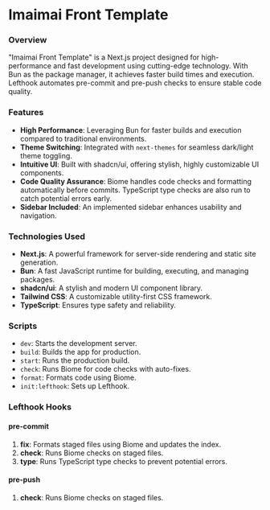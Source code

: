 # Imaimai Front Template

### Overview
"Imaimai Front Template" is a Next.js project designed for high-performance and fast development using cutting-edge technology. With Bun as the package manager, it achieves faster build times and execution. Lefthook automates pre-commit and pre-push checks to ensure stable code quality.

### Features
- **High Performance**: Leveraging Bun for faster builds and execution compared to traditional environments.
- **Theme Switching**: Integrated with `next-themes` for seamless dark/light theme toggling.
- **Intuitive UI**: Built with shadcn/ui, offering stylish, highly customizable UI components.
- **Code Quality Assurance**: Biome handles code checks and formatting automatically before commits. TypeScript type checks are also run to catch potential errors early.
- **Sidebar Included**: An implemented sidebar enhances usability and navigation.

### Technologies Used
- **Next.js**: A powerful framework for server-side rendering and static site generation.
- **Bun**: A fast JavaScript runtime for building, executing, and managing packages.
- **shadcn/ui**: A stylish and modern UI component library.
- **Tailwind CSS**: A customizable utility-first CSS framework.
- **TypeScript**: Ensures type safety and reliability.

### Scripts
- `dev`: Starts the development server.
- `build`: Builds the app for production.
- `start`: Runs the production build.
- `check`: Runs Biome for code checks with auto-fixes.
- `format`: Formats code using Biome.
- `init:lefthook`: Sets up Lefthook.

### Lefthook Hooks
#### pre-commit
1. **fix**: Formats staged files using Biome and updates the index.
2. **check**: Runs Biome checks on staged files.
3. **type**: Runs TypeScript type checks to prevent potential errors.

#### pre-push
1. **check**: Runs Biome checks on staged files.
